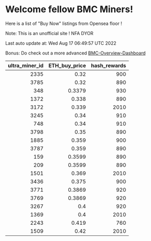 # Welcome fellow BMC Miners!
Here is a list of "Buy Now" listings from Opensea floor !

Note: This is an unofficial site ! NFA DYOR

Last auto update at: Wed Aug 17 06:49:57 UTC 2022

Bonus: Do check out a more advanced [BMC-Overview-Dashboard](https://dune.com/defifunk/BMC-Overview-Dashboard)


|   ultra_miner_id |   ETH_buy_price |   hash_rewards |
|-----------------:|----------------:|---------------:|
|             2335 |          0.32   |            900 |
|             3785 |          0.32   |            890 |
|              348 |          0.3379 |            930 |
|             1372 |          0.338  |            890 |
|             3172 |          0.339  |           2010 |
|             3245 |          0.34   |            910 |
|              748 |          0.34   |            910 |
|             3798 |          0.35   |            890 |
|             1885 |          0.359  |            900 |
|             3787 |          0.359  |            890 |
|              159 |          0.3599 |            890 |
|              209 |          0.3599 |            890 |
|             1501 |          0.369  |           2010 |
|             3436 |          0.375  |            900 |
|             3771 |          0.3869 |            920 |
|             3769 |          0.3869 |            920 |
|             3267 |          0.4    |            920 |
|             1369 |          0.4    |           2010 |
|             2243 |          0.419  |            760 |
|             1509 |          0.42   |           2010 |